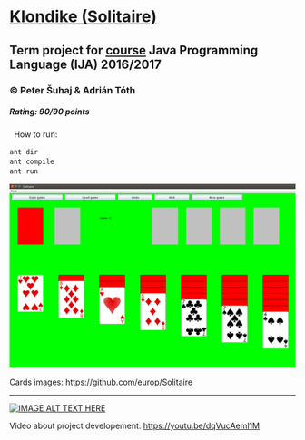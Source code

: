 # [Klondike (Solitaire)](https://goo.gl/Qe3G4B)
## Term project for [course](https://www.fit.vutbr.cz/study/courses/index.php.en?id=11446) Java Programming Language (IJA) 2016/2017
### © Peter Šuhaj & Adrián Tóth
##### Rating: 90/90 points
&nbsp;
How to run:
~~~sh
ant dir
ant compile
ant run
~~~
![Image of Solitaire](https://github.com/peter2141/Solitaire-IJA/blob/master/Solitaire.png)

Cards images: https://github.com/europ/Solitaire



---
[![IMAGE ALT TEXT HERE](http://img.youtube.com/vi/dqVucAeml1M/0.jpg)](http://www.youtube.com/watch?v=dqVucAeml1M)

Video about project developement: https://youtu.be/dqVucAeml1M
